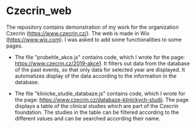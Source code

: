 # Czecrin_web

The repository contains demonstration of my work for the organization Czecrin (https://www.czecrin.cz/).
The web is made in Wix (https://www.wix.com). I was asked to add some functionalities to some pages.

* The file "probehle_akce.js" contains code, which I wrote for the page: https://www.czecrin.cz/2019-akce1.
It filters out data from the database of the past events, so that only data for selected year are displayed.
It automatizes display of the data according to the information in the database.

* The file "klinicke_studie_databaze.js" contains code, which I wrote for the page: https://www.czecrin.cz/databaze-klinickych-studii.
The page displays a table of the clinical studies which are part of the Czecrin foundation.
The studies in the table can be filtered according to the different values and can be searched according their name.
